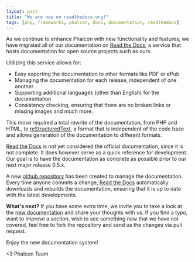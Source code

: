 ```yaml
---
layout: post
title: "We are now on readthedocs.org!"
tags: [php, frameworks, phalcon, docs, documentation, readthedocs]
---
```


As we continue to enhance Phalcon with new functionality and features, we have migrated all of our documentation on [Read the Docs](http://readthedocs.org/), a service that hosts documentation for open source projects such as ours.

Utilizing this service allows for:

- Easy exporting the documentation to other formats like PDF or ePub
- Managing the documentation for each release, independent of one another
- Supporting additional languages (other than English) for the documentation
- Consistency checking, ensuring that there are no broken links or missing images and much more.

This move required a total rewrite of the documentation, from PHP and HTML, to [reStructuredText](http://sphinx.pocoo.org/rest.html), a format that is independent of the code base and allows generation of the documentation to different formats.

[Read the Docs](http://readthedocs.org/) is not yet considered the official documentation, since it is not complete. It does however serve as a quick reference for development. Our goal is to have the documentation as complete as possible prior to our next major release 0.5.x.

A new [github repository](https://github.com/phalcon/docs) has been created to manage the documentation. Every time anyone commits a change, [Read the Docs](http://readthedocs.org/) automatically downloads and rebuilds the documentation, ensuring that it is up to date with the latest developments.

**What's next?**
If you have some extra time, we invite you to take a look at the [new documentation](https://docs.phalconphp.com) and share your thoughts with us. If you find a typo, want to improve a section, wish to see something new that we have not covered, feel free to fork the repository and send us the changes via pull request.

Enjoy the new documentation system!

<3 Phalcon Team